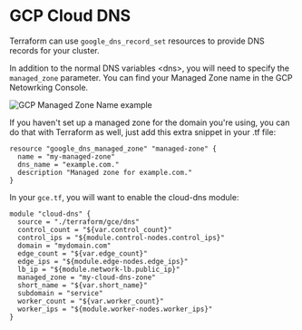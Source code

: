 # GCP Cloud DNS

Terraform can use `google_dns_record_set` resources to provide DNS
records for your cluster.

In addition to the normal DNS variables \<dns\>, you will need to
specify the `managed_zone` parameter. You can find your Managed Zone
name in the GCP Netowrking Console.

![GCP Managed Zone Name example](/_static/gcp_dns.png)

If you haven't set up a managed zone for the domain you're using, you
can do that with Terraform as well, just add this extra snippet in your
.tf file:

``` sourceCode javascript
resource "google_dns_managed_zone" "managed-zone" {
  name = "my-managed-zone"
  dns_name = "example.com."
  description "Managed zone for example.com."
}
```

In your `gce.tf`, you will want to enable the cloud-dns module:

``` sourceCode javascript
module "cloud-dns" {
  source = "./terraform/gce/dns"
  control_count = "${var.control_count}"
  control_ips = "${module.control-nodes.control_ips}"
  domain = "mydomain.com"
  edge_count = "${var.edge_count}"
  edge_ips = "${module.edge-nodes.edge_ips}"
  lb_ip = "${module.network-lb.public_ip}"
  managed_zone = "my-cloud-dns-zone"
  short_name = "${var.short_name}"
  subdomain = "service"
  worker_count = "${var.worker_count}"
  worker_ips = "${module.worker-nodes.worker_ips}"
}
```

